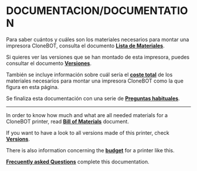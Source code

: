 # DOCUMENTACION/DOCUMENTATION

Para saber cuántos y cuáles son los materiales necesarios para montar una impresora CloneBOT, consulta el documento [**Lista de Materiales**](BoM.md).

Si quieres ver las versiones que se han montado de esta impresora, puedes consultar el documento [**Versiones**](versions.md).

También se incluye información sobre cuál sería el [**coste total**](cost.md) de los materiales necesarios para montar una impresora CloneBOT como la que figura en esta página.

Se finaliza esta documentación con una serie de [**Preguntas habituales**](FaQ.md).

---

In order to know how much and what are all needed materials for a CloneBOT printer, read [**Bill of Materials**](BoM.md) document.

If you want to have a look to all versions made of this printer, check [**Versions**](versions.md).

There is also information concerning the [**budget**](cost.md) for a printer like this.

[**Frecuently asked Questions**](FaQ.md) complete this documentation.